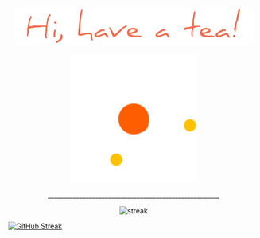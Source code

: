 ###                                                   

<h2 align="center">
  <img src="chao.png" />
</h2>

<p align="center">
  <img src="loading.gif" />
</p>
<p align = "center">
  ______________________________________________________
</p>


<p align="center" href="streak">
  <img src="https://streak-stats.demolab.com/?user=tranghane&theme=gruvbox_duo&hide_border=true" alt="streak"/>
</p>

[![GitHub Streak](https://streak-stats.demolab.com/?user=DenverCoder1)](https://git.io/streak-stats)

